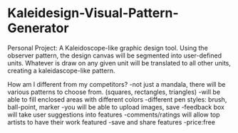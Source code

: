 # Kaleidesign-Visual-Pattern-Generator
Personal Project: A Kaleidoscope-like graphic design tool.
Using the observer pattern, the design canvas will be segmented into user-defined units. 
Whatever is draw on any given unit will be translated to all other units, creating a kaleidascope-like pattern.

How am I different from my competitors?
-not just a mandala, there will be various patterns to choose from. (squares, rectangles, triangles)
-will be able to fill enclosed areas with different colors
-different pen styles: brush, ball-point, marker
-you will be able to upload images, save
-feedback box will take user suggestions into features
-comments/ratings will allow top artists to have their work featured
-save and share features
-price:free
